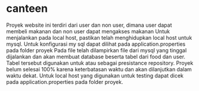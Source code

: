 # canteen
Proyek website ini terdiri dari user dan non user, dimana user dapat membeli makanan dan non user dapat mengakses makanan
Untuk menjalankan pada local host, pastikan telah menghidupkan local host untuk mysql. Untuk konfigurasi my sql dapat dilihat pada application.properties pada folder proyek
Pada file telah dilampirkan file dari mysql yang tinggal dijalankan dan akan membuat database beserta tabel dari food dan user. Tabel tersebut digunakan untuk atau sebagai presistance repository.
Proyek belum selesai 100% karena keterbatasan waktu dan akan dilanjutkan dalam waktu dekat.
Untuk local host yang digunakan untuk testing dapat dicek pada application.properties pada folder proyek.
